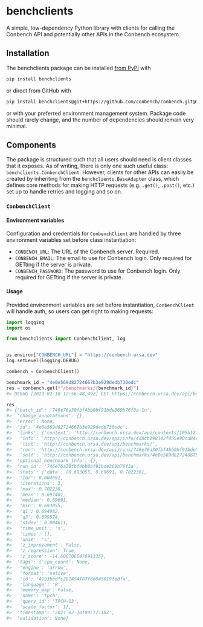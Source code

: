 # benchclients

A simple, low-dependency Python library with clients for calling the Conbench API and
potentially other APIs in the Conbench ecosystem

## Installation

The benchclients package can be installed [from PyPI](https://pypi.org/project/benchclients/)
with

``` sh
pip install benchclients
```

or direct from GitHub with

``` sh
pip install benchclients@git+https://github.com/conbench/conbench.git@main#subdirectory=benchclients/python
```

or with your preferred environment management system. Package code should rarely change,
and the number of dependencies should remain very minimal.

## Components

The package is structured such that all users should need is client classes that it
exposes. As of writing, there is only one such useful class: `benchclients.ConbenchClient`.
However, clients for other APIs can easily be created by inheriting from the
`benchclients.BaseAdapter` class, which defines core methods for making HTTP requests
(e.g. `.get()`, `.post()`, etc.) set up to handle retries and logging and so on.

### `ConbenchClient`

#### Environment variables

Configuration and credentials for `ConbenchClient` are handled by three environment
variables set before class instantiation:

- `CONBENCH_URL`: The URL of the Conbench server. Required.
- `CONBENCH_EMAIL`: The email to use for Conbench login. Only required for GETting if the
server is private.
- `CONBENCH_PASSWORD`: The password to use for Conbench login. Only required for GETting
if the server is private.

#### Usage

Provided environment variables are set before instantiation, `ConbenchClient` will handle
auth, so users can get right to making requests:

``` python
import logging
import os

from benchclients import ConbenchClient, log


os.environ["CONBENCH_URL"] = "https://conbench.ursa.dev"
log.setLevel(logging.DEBUG)

conbench = ConbenchClient()

benchmark_id = "4e0e569d82724667b3e929dedb730edc"
res = conbench.get(f"/benchmarks/{benchmark_id}")
#> DEBUG [2023-02-10 12:56:48,492] GET https://conbench.ursa.dev/api/benchmarks/4e0e569d82724667b3e929dedb730edc

res
#> {'batch_id': '746e76a30fbf4bb0bf91bde369b76f3a-1n',
#>  'change_annotations': {},
#>  'error': None,
#>  'id': '4e0e569d82724667b3e929dedb730edc',
#>  'links': {'context': 'http://conbench.ursa.dev/api/contexts/105b127c7f624a6d908d4ec65e018fea/',
#>   'info': 'http://conbench.ursa.dev/api/info/4d8cb198342f455e90cd84e2e8356f2a/',
#>   'list': 'http://conbench.ursa.dev/api/benchmarks/',
#>   'run': 'http://conbench.ursa.dev/api/runs/746e76a30fbf4bb0bf91bde369b76f3a/',
#>   'self': 'http://conbench.ursa.dev/api/benchmarks/4e0e569d82724667b3e929dedb730edc/'},
#>  'optional_benchmark_info': {},
#>  'run_id': '746e76a30fbf4bb0bf91bde369b76f3a',
#>  'stats': {'data': [0.693055, 0.69691, 0.702238],
#>   'iqr': 0.004591,
#>   'iterations': 3,
#>   'max': 0.702238,
#>   'mean': 0.697401,
#>   'median': 0.69691,
#>   'min': 0.693055,
#>   'q1': 0.694982,
#>   'q3': 0.699574,
#>   'stdev': 0.004611,
#>   'time_unit': 's',
#>   'times': [],
#>   'unit': 's',
#>   'z_improvement': False,
#>   'z_regression': True,
#>   'z_score': -14.600706547691335},
#>  'tags': {'cpu_count': None,
#>   'engine': 'arrow',
#>   'format': 'native',
#>   'id': '4193bedfc281454f87f6e045019fedfa',
#>   'language': 'R',
#>   'memory_map': False,
#>   'name': 'tpch',
#>   'query_id': 'TPCH-13',
#>   'scale_factor': 1},
#>  'timestamp': '2023-02-10T09:17:18Z',
#>  'validation': None}
```
